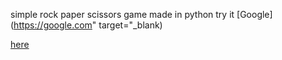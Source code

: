 simple rock paper scissors game made in python
try it [Google](https://google.com" target="_blank)

<a href="https://repl.it/@MariuszS2/Rock-Paper-Scissors#main.py" target="_blank">here</a>
